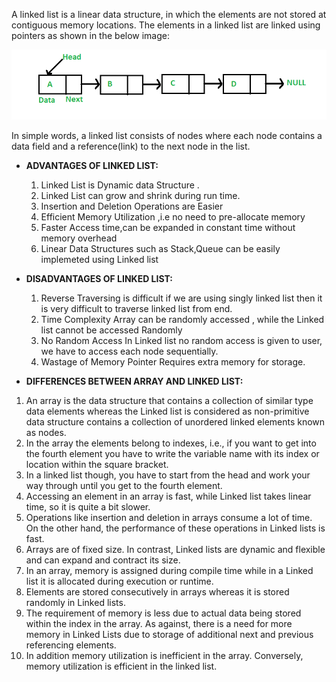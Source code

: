 A linked list is a linear data structure, in which the elements are not stored at contiguous memory locations. The elements in a linked list are linked using pointers as shown in the below image:

<img src="/Source Images/Linkedlist.png" alt="Linked List">

In simple words, a linked list consists of nodes where each node contains a data field and a reference(link) to the next node in the list.

- **ADVANTAGES OF LINKED LIST:**

   1. Linked List is Dynamic data Structure .
   2. Linked List can grow and shrink during run time.
   3. Insertion and Deletion Operations are Easier
   4. Efficient Memory Utilization ,i.e no need to pre-allocate memory
   5. Faster Access time,can be expanded in constant time without memory overhead
   6. Linear Data Structures such as Stack,Queue can be easily implemeted using Linked list

- **DISADVANTAGES OF LINKED LIST:**

   1. Reverse Traversing is difficult if we are using singly linked list then it is very difficult to traverse linked list from end.
   2. Time Complexity Array can be randomly accessed , while the Linked list cannot be accessed Randomly
   3. No Random Access In Linked list no random access is given to user, we have to access each node sequentially.
   4. Wastage of Memory Pointer Requires extra memory for storage.
     
- **DIFFERENCES BETWEEN ARRAY AND LINKED LIST:**

1. An array is the data structure that contains a collection of similar type data elements whereas the Linked list is considered as non-primitive data structure contains a collection of unordered linked elements known as nodes.
2. In the array the elements belong to indexes, i.e., if you want to get into the fourth element you have to write the variable name with its index or location within the square bracket.
3. In a linked list though, you have to start from the head and work your way through until you get to the fourth element.
4. Accessing an element in an array is fast, while Linked list takes linear time, so it is quite a bit slower.
5. Operations like insertion and deletion in arrays consume a lot of time. On the other hand, the performance of these operations in Linked lists is fast.
6. Arrays are of fixed size. In contrast, Linked lists are dynamic and flexible and can expand and contract its size.
7. In an array, memory is assigned during compile time while in a Linked list it is allocated during execution or runtime.
9. Elements are stored consecutively in arrays whereas it is stored randomly in Linked lists.
10. The requirement of memory is less due to actual data being stored within the index in the array. As against, there is a need for more memory in Linked Lists due to storage of additional next and previous referencing elements.
11. In addition memory utilization is inefficient in the array. Conversely, memory utilization is efficient in the linked list.
